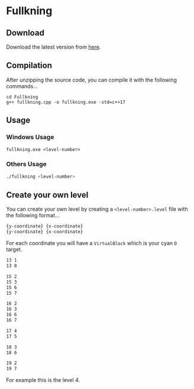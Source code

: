 # Fullkning

## Download

Download the latest version from [here](https://github.com/Lioydiano/Fullkning/releases).

## Compilation

After unzipping the source code, you can compile it with the following commands...

```batch
cd Fullkning
g++ fullkning.cpp -o fullkning.exe -std=c++17
```

## Usage

### Windows Usage

```batch
fullkning.exe <level-number>
```

### Others Usage

```bash
./fullkning <level-number>
```

## Create your own level

You can create your own level by creating a `<level-number>.level` file with the following format...

```txt
{y-coordinate} {x-coordinate}
{y-coordinate} {x-coordinate}
```

For each coordinate you will have a `VirtualBlock` which is your cyan `O` target.

```txt
13 1
13 8

15 2
15 3
15 6
15 7

16 2
16 3
16 6
16 7

17 4
17 5

18 3
18 6

19 2
19 7
```

For example this is the level 4.
